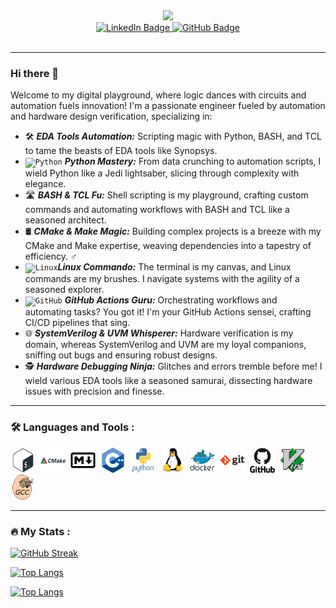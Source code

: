 <div id="header" align="center">
  <img src="https://github.com/mayankchaudhary26/Cool-Readme-ideas/blob/master/data/multi-screen.gif?raw=true" width="175"/>
</div>
<div id="badges" align="center">
  <a href="https://www.linkedin.com/in/nadeemyaseen)">
    <img src="https://img.shields.io/badge/LinkedIn-blue?style=for-the-badge&logo=linkedin&logoColor=white" alt="LinkedIn Badge"/>
  </a>
  <a href="https://github.com/nadeemyaseen-rs">
    <img src="https://img.shields.io/badge/GitHub-yellow?style=for-the-badge&logo=github&logoColor=black" alt="GitHub Badge"/>
  </a>
</div>
<div id="badges" align="center">
    <img src="https://komarev.com/ghpvc/?username=nadeemyaseen-rs&style=flat-square&color=blue" alt=""/>
</div>

---

### Hi there 👋

Welcome to my digital playground, where logic dances with circuits and automation fuels innovation!  I'm a passionate engineer fueled by automation and hardware design verification, specializing in:

- 🛠️ ***EDA Tools Automation:*** Scripting magic with Python, BASH, and TCL to tame the beasts of EDA tools like Synopsys.
- <div align="left">
  <code><img width="15" src="https://user-images.githubusercontent.com/25181517/183423507-c056a6f9-1ba8-4312-a350-19bcbc5a8697.png" alt="Python" title="Python"/></code> <b><i>Python Mastery:</i></b> From data crunching to automation scripts, I wield Python like a Jedi lightsaber, slicing through complexity with elegance.</div> 
- 🛣️ ***BASH & TCL Fu:*** Shell scripting is my playground, crafting custom commands and automating workflows with BASH and TCL like a seasoned architect. ️
- 🛢️ ***CMake & Make Magic:*** Building complex projects is a breeze with my CMake and Make expertise, weaving dependencies into a tapestry of efficiency. ‍♂️
- <div align="left">
	<code><img width="25" src="https://github.com/marwin1991/profile-technology-icons/assets/76662862/2481dc48-be6b-4ebb-9e8c-3b957efe69fa" alt="Linux" title="Linux"/></code><b><i>Linux Commando:</i></b> The terminal is my canvas, and Linux commands are my brushes. I navigate systems with the agility of a seasoned explorer.</div>
 - <div align="left">
  	<code><img width="15" src="https://user-images.githubusercontent.com/25181517/192108374-8da61ba1-99ec-41d7-80b8-fb2f7c0a4948.png" alt="GitHub" title="GitHub"/></code> <b><i>GitHub Actions Guru:</i></b> Orchestrating workflows and automating tasks? You got it! I'm your GitHub Actions sensei, crafting CI/CD pipelines that sing.</div>
- 🌐 ***SystemVerilog & UVM Whisperer:*** Hardware verification is my domain, whereas SystemVerilog and UVM are my loyal companions, sniffing out bugs and ensuring robust designs.
- 🕵️ ***Hardware Debugging Ninja:*** Glitches and errors tremble before me! I wield various EDA tools like a seasoned samurai, dissecting hardware issues with precision and finesse.

---

### :hammer_and_wrench: Languages and Tools :
<div>
  <img src="https://github.com/devicons/devicon/blob/master/icons/bash/bash-original.svg" title="BASH" alt="BASH" width="40" height="40"/>&nbsp;
  <img src="https://github.com/devicons/devicon/blob/master/icons/cmake/cmake-original-wordmark.svg" title="CMake" alt="CMake" width="40" height="40"/>&nbsp;
  <img src="https://github.com/devicons/devicon/blob/master/icons/markdown/markdown-original.svg" title="Markdown" alt="Markdown" width="40" height="40"/>&nbsp;
  <img src="https://github.com/devicons/devicon/blob/master/icons/cplusplus/cplusplus-original.svg" title="C++" alt="C++" width="40" height="40"/>&nbsp;
  <img src="https://github.com/devicons/devicon/blob/master/icons/python/python-original-wordmark.svg" title="Python" alt="Python" width="40" height="40"/>&nbsp;
  <img src="https://github.com/devicons/devicon/blob/master/icons/linux/linux-original.svg" title="Linux" alt="Linux" width="40" height="40"/>&nbsp;
  <img src="https://github.com/devicons/devicon/blob/master/icons/docker/docker-original-wordmark.svg"  title="Docker" alt="Docker" width="40" height="40"/>&nbsp;
  <img src="https://github.com/devicons/devicon/blob/master/icons/git/git-original-wordmark.svg" title="Git" alt="Git" width="40" height="40"/>&nbsp;
  <img src="https://github.com/devicons/devicon/blob/master/icons/github/github-original-wordmark.svg" title="GitHub" alt="GitHub" width="40" height="40"/>&nbsp;
  <img src="https://github.com/devicons/devicon/blob/master/icons/vim/vim-original.svg" title="Vim" alt="Vim" width="40" height="40"/>&nbsp;
  <img src="https://github.com/devicons/devicon/blob/master/icons/gcc/gcc-original.svg" title="GCC"  alt="GCC" width="40" height="40"/>&nbsp;
</div>

---

### :fire: My Stats :

[![GitHub Streak](http://github-readme-streak-stats.herokuapp.com?user=nadeemyaseen-rs&theme=radical&hide_border=true)](https://git.io/streak-stats)

[![Top Langs](https://github-readme-stats.vercel.app/api/top-langs/?username=nadeemyaseen-rs)](https://github.com/anuraghazra/github-readme-stats)

[![Top Langs](https://github-readme-stats.vercel.app/api/top-langs/?username=nadeemyaseen-rs&layout=compact&theme=vision-friendly-dark)](https://github.com/anuraghazra/github-readme-stats)
